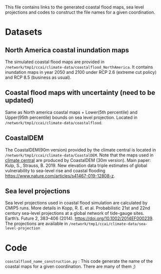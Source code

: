 This file contains links to the generated coastal flood maps, sea level projections and codes to construct the file names for a given coordination.

# Datasets

## North America coastal inundation maps

The simulated coastal flood maps are provided in `/network/tmp1/ccai/climate-data/coastalflood_NorthAmerica`. It contains inundation maps in year 2050 and 2100 under RCP 2.6 (extreme cut policy) and RCP 8.5 (business as usual).

## Coastal flood maps with uncertainty (need to be updated)

Same as North america coastal maps + Lower(5th percentile) and Upper(95th percentile) bounds on sea level projection. Located in `/network/tmp1/ccai/climate-data/coastalflood`.

## CoastalDEM

The CoastalDEM(90m version) provided by the climate central is located in `/network/tmp1/ccai/climate-data/CoastalDEM`. Note that the maps used in [climate central](https://coastal.climatecentral.org/) are produced by CoastalDEM (30m version). Main paper:
Kulp, S., Strauss, B. 2019. New elevation data triple estimates of global vulnerability to sea-level rise and coastal flooding https://www.nature.com/articles/s41467-019-12808-z. 

## Sea level projections 

Sea level projections used in coastal flood simulation are calculated by CMIP5 runs. More details in Kopp, R. E. et al. Probabilistic 21st and 22nd century sea-level projections at a global network of tide-gauge sites. Earth’s. Future 2, 383–406 (2014). https://doi.org/10.1002/2014EF000239. The projections are available in `/network/tmp1/ccai/climate-data/sea-level-projection`



# Code

`coastalflood_name_construction.py` : This code generate the name of the coastal maps for a given coordination. There are many of them ;)
